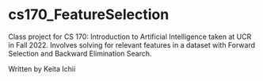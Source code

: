 # cs170_FeatureSelection

Class project for CS 170: Introduction to Artificial Intelligence taken at UCR in Fall 2022. Involves solving for relevant features in a dataset with Forward Selection and Backward Elimination Search.

Written by Keita Ichii
